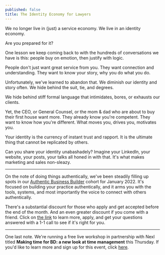 ```yaml
---
published: false
title: The Identity Economy for Lawyers
---
```

We no longer live in (just) a service economy. We live in an identity economy.

Are you prepared for it?

One lesson we keep coming back to with the hundreds of conversations we have is this: people buy on emotion, then justify with logic.

People don't just want great service from you. They want connection and understanding. They want to know your story, why you do what you do.

Unfortunately, we've learned to abandon that. We diminish our identity and story often. We hide behind the suit, tie, and degrees.

We hide behind stiff formal language that intimidates, bores, or exhausts our clients.

Yet, the CEO, or General Counsel, or the mom & dad who are about to buy their first house want more. They already know you're competent. They want to know how you're different. What moves you, drives you, motivates you.

Your identity is the currency of instant trust and rapport. It is the ultimate thing that cannot be replicated by others. 

Can you share your identity unabashadely? Imagine your LinkedIn, your website, your posts, your talks all honed in with that. It's what makes marketing and sales non-sleazy.

---

On the note of doing things authentically, we've been steadily filling up spots in our [Authentic Business Builder](https://buildyourbook.org/academy/the-authentic-business-builder/) cohort for January 2022. It's focused on building your practice authentically, and it arms you with the tools, systems, and most importantly the voice to connect with others authentically.

There's a substantial discount for those who apply and get accepted before the end of the month. And an even greater discount if you come with a friend. Click on [the link](https://buildyourbook.org/academy/the-authentic-business-builder/) to learn more, apply, and get your questions answered with a 1-1 call to see if it's right for you.

---

One last note. We're running a free live workshop in partnership with Nexl titled **Making time for BD: a new look at time management** this Thursday. If you'd like to learn more and sign up for this event, click [here](https://www.addevent.com/event/RA10187526). 
